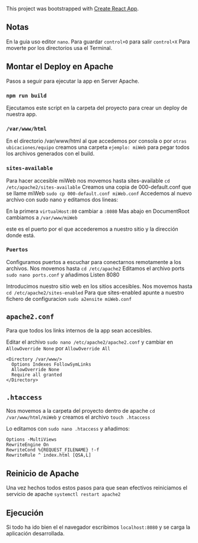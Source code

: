 This project was bootstrapped with [Create React App](https://github.com/facebook/create-react-app).

## Notas

En la guia uso editor `nano`. Para guardar `control+O` para salir `control+X`
Para moverte por los directorios usa el Terminal.

## Montar el Deploy en Apache

Pasos a seguir para ejecutar la app en Server Apache.

### `npm run build`

Ejecutamos este script en la carpeta del proyecto para crear un deploy de nuestra app.

### `/var/www/html`

En el directorio /var/www/html al que accedemos por consola o por `otras ubicaciones/equipo` creamos una carpeta `ejemplo: miWeb` para
pegar todos los archivos generados con el build.

### `sites-available`

Para hacer accesible miWeb nos movemos hasta sites-available
`cd /etc/apache2/sites-available`
Creamos una copia de 000-default.conf que se llame miWeb
`sudo cp 000-default.conf miWeb.conf`
Accedemos al nuevo archivo con sudo nano y editamos dos lineas:

En la primera `virtualHost:80` cambiar a `:8080`
Mas abajo en DocumentRoot cambiamos a `/var/www/miWeb`

este es el puerto por el que accederemos a nuestro sitio y la dirección donde está.

### `Puertos`

Configuramos puertos a escuchar para conectarnos remotamente a los archivos.
Nos movemos hasta `cd /etc/apache2`
Editamos el archivo ports `sudo nano ports.conf` y añadimos Listen 8080

Introducimos nuestro sitio web en los sitios accesibles.
Nos movemos hasta `cd /etc/apache2/sites-enabled`
Para que sites-enabled apunte a nuestro fichero de configuracion
`sudo a2ensite miWeb.conf`

## `apache2.conf`

Para que todos los links internos de la app sean accesibles.

Editar el archivo `sudo nano /etc/apache2/apache2.conf`
y cambiar en `AllowOverride None` por `AllowOverride All`

```console
<Directory /var/www/>
  Options Indexes FollowSymLinks
  AllowOverride None
  Require all granted
</Directory>
```

## `.htaccess`

Nos movemos a la carpeta del proyecto dentro de apache `cd /var/www/html/miWeb` y creamos el archivo `touch .htaccess`

Lo editamos con `sudo nano .htaccess` y añadimos:

```console
Options -MultiViews
RewriteEngine On
RewriteCond %{REQUEST_FILENAME} !-f
RewriteRule ^ index.html [QSA,L]
```

## Reinicio de Apache

Una vez hechos todos estos pasos para que sean efectivos reiniciamos
el servicio de apache `systemctl restart apache2`

## Ejecución

Si todo ha ido bien el el navegador escribimos `localhost:8080` y se carga la aplicación desarrollada.
